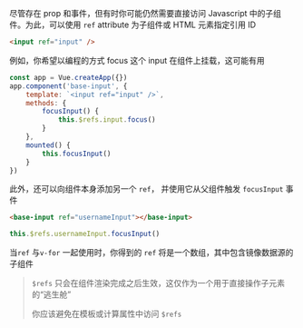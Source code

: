 尽管存在 prop 和事件，但有时你可能仍然需要直接访问 Javascript 中的子组件。为此，可以使用 `ref` attribute 为子组件或 HTML 元素指定引用 ID

```html
<input ref="input" />
```

例如，你希望以编程的方式 focus 这个 input 在组件上挂载，这可能有用

```javascript
const app = Vue.createApp({})
app.component('base-input', {
    template: `<input ref="input" />`,
    methods: {
        focusInput() {
            this.$refs.input.focus()
        }
    },
    mounted() {
        this.focusInput()
    }
})
```

此外，还可以向组件本身添加另一个 `ref`， 并使用它从父组件触发 `focusInput` 事件

```html
<base-input ref="usernameInput"></base-input>
```

```javascript
this.$refs.usernameInput.focusInput()
```

当`ref` 与`v-for` 一起使用时，你得到的 `ref` 将是一个数组，其中包含镜像数据源的子组件



> `$refs` 只会在组件渲染完成之后生效，这仅作为一个用于直接操作子元素的“逃生舱”
>
> 你应该避免在模板或计算属性中访问 `$refs`


